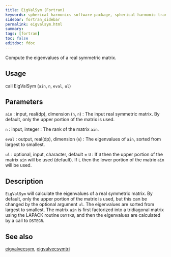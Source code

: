 ```yaml
---
title: EigValSym (Fortran)
keywords: spherical harmonics software package, spherical harmonic transform, legendre functions, multitaper spectral analysis, fortran, Python, gravity, magnetic field
sidebar: fortran_sidebar
permalink: eigvalsym.html
summary:
tags: [fortran]
toc: false
editdoc: fdoc
---
```


Compute the eigenvalues of a real symmetric matrix.

## Usage

call EigValSym (`ain`, `n`, `eval`, `ul`)

## Parameters

`ain` : input, real(dp), dimension (`n`, `n`)
:   The input real symmetric matrix. By default, only the upper portion of the matrix is used.

`n` : input, integer
:   The rank of the matrix `ain`.

`eval` : output, real(dp), dimension (`n`)
:   The eigenvalues of `ain`, sorted from largest to smallest.

`ul` : optional, input, character, default = `U`
:   If `U` then the upper portion of the matrix `ain` will be used (default). If `L` then the lower portion of the matrix `ain` will be used.

## Description

`EigValSym` will calculate the eigenvalues of a real symmetric matrix. By default, only the upper portion of the matrix is used, but this can be changed by the optional argument `ul`. The eigenvalues are sorted from largest to smallest. The matrix `ain` is first factorized into a tridiagonal matrix using the LAPACK routine `DSYTRD`, and then the eigenvalues are calculated by a call to `DSTEGR`.

## See also

[eigvalvecsym](eigvalvecsym.html), [eigvalvecsymtri](eigvalvecsymtri.html)
